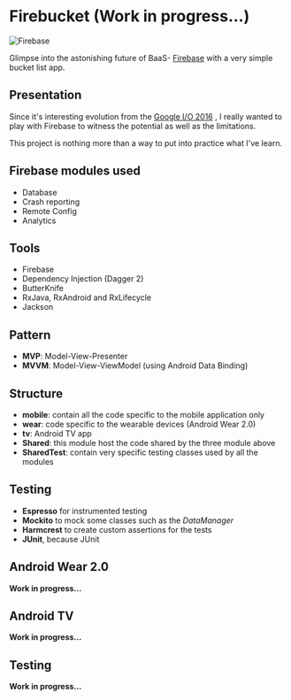 # Firebucket (Work in progress...)
![Firebase](https://raw.githubusercontent.com/remychantenay/Firebucket/master/blob/header.jpg)

Glimpse into the astonishing future of BaaS- [Firebase](https://www.firebase.com/) with a very simple bucket list app.

## Presentation
Since it's interesting evolution from the [Google I/O 2016](https://developers.googleblog.com/2016/05/firebase-expands-to-become-unified-app.html)
, I really wanted to play with Firebase to witness the potential as well as the limitations.

This project is nothing more than a way to put into practice what I've learn.

## Firebase modules used
* Database
* Crash reporting
* Remote Config
* Analytics

## Tools
* Firebase
* Dependency Injection (Dagger 2)
* ButterKnife
* RxJava, RxAndroid and RxLifecycle
* Jackson

## Pattern
* **MVP**: Model-View-Presenter
* **MVVM**: Model-View-ViewModel (using Android Data Binding)

## Structure
* **mobile**: contain all the code specific to the mobile application only
* **wear**: code specific to the wearable devices (Android Wear 2.0)
* **tv**: Android TV app
* **Shared**: this module host the code shared by the three module above
* **SharedTest**: contain very specific testing classes used by all the modules

## Testing
* **Espresso** for instrumented testing
* **Mockito** to mock some classes such as the *DataManager*
* **Harmcrest** to create custom assertions for the tests
* **JUnit**, because JUnit

## Android Wear 2.0
__Work in progress...__

## Android TV
__Work in progress...__

## Testing
__Work in progress...__